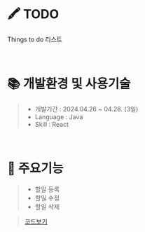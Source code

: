 # 🖍 TODO
Things to do 리스트 

</br>

# 📚 개발환경 및 사용기술
>  * 개발기간 : 2024.04.26 ~ 04.28. (3일)
>  * Language : Java
>  * Skill : React

</br>

# 🔑 주요기능

> * 할일 등록
> * 할일 수정
> * 할일 삭제


> [코드보기](https://github.com/beetnalhee/Java_Socket/blob/main/project_chat/src/com/ezen/network/chat/server/ChatServer.java)
</br>



